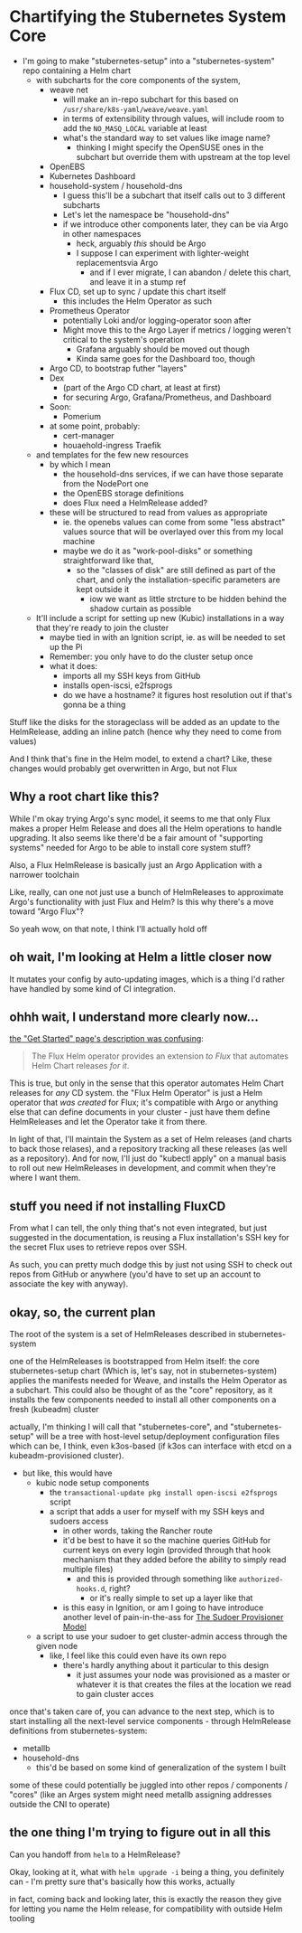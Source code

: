 # Chartifying the Stubernetes System Core

- I'm going to make "stubernetes-setup" into a "stubernetes-system" repo containing a Helm chart
  - with subcharts for the core components of the system,
    - weave net
      - will make an in-repo subchart for this based on `/usr/share/k8s-yaml/weave/weave.yaml`
      - in terms of extensibility through values, will include room to add the `NO_MASQ_LOCAL` variable at least
      - what's the standard way to set values like image name?
        - thinking I might specify the OpenSUSE ones in the subchart but override them with upstream at the top level
    - OpenEBS
    - Kubernetes Dashboard
    - household-system / household-dns
      - I guess this'll be a subchart that itself calls out to 3 different subcharts
      - Let's let the namespace be "household-dns"
      - if we introduce other components later, they can be via Argo in other namespaces
        - heck, arguably *this* should be Argo
        - I suppose I can experiment with lighter-weight replacementsvia Argo
          - and if I ever migrate, I can abandon / delete this chart, and leave it in a stump ref
    - Flux CD, set up to sync / update this chart itself
      - this includes the Helm Operator as such
    - Prometheus Operator
      - potentially Loki and/or logging-operator soon after
      - Might move this to the Argo Layer if metrics / logging weren't critical to the system's operation
        - Grafana arguably should be moved out though
        - Kinda same goes for the Dashboard too, though
    - Argo CD, to bootstrap futher "layers"
    - Dex
      - (part of the Argo CD chart, at least at first)
      - for securing Argo, Grafana/Prometheus, and Dashboard
    - Soon:
      - Pomerium
    - at some point, probably:
      - cert-manager
      - houaehold-ingress Traefik
  - and templates for the few new resources
    - by which I mean
      - the household-dns services, if we can have those separate from the NodePort one
      - the OpenEBS storage definitions
      - does Flux need a HelmRelease added?
    - these will be structured to read from values as appropriate
      - ie. the openebs values can come from some "less abstract" values source that will be overlayed over this from my local machine
      - maybe we do it as "work-pool-disks" or something straightforward like that,
        - so the "classes of disk" are still defined as part of the chart, and only the installation-specific parameters are kept outside it
          - iow we want as little strcture to be hidden behind the shadow curtain as possible
  - It'll include a script for setting up new (Kubic) installations in a way that they're ready to join the cluster
    - maybe tied in with an Ignition script, ie. as will be needed to set up the Pi
    - Remember: you only have to do the cluster setup once
    - what it does:
      - imports all my SSH keys from GitHub
      - installs open-iscsi, e2fsprogs
      - do we have a hostname? it figures host resolution out if that's gonna be a thing

Stuff like the disks for the storageclass will be added as an update to the HelmRelease, adding an inline patch (hence why they need to come from values)

And I think that's fine in the Helm model, to extend a chart? Like, these changes would probably get overwritten in Argo, but not Flux

## Why a root chart like this?

While I'm okay trying Argo's sync model, it seems to me that only Flux makes a proper Helm Release and does all the Helm operations to handle upgrading. It also seems like there'd be a fair amount of "supporting systems" needed for Argo to be able to install core system stuff?

Also, a Flux HelmRelease is basically just an Argo Application with a narrower toolchain

Like, really, can one not just use a bunch of HelmReleases to approximate Argo's functionality with just Flux and Helm? Is this why there's a move toward "Argo Flux"?

So yeah wow, on that note, I think I'll actually hold off

## oh wait, I'm looking at Helm a little closer now

It mutates your config by auto-updating images, which is a thing I'd rather have handled by some kind of CI integration.

## ohhh wait, I understand more clearly now...

[the "Get Started" page's description was confusing](https://github.com/fluxcd/helm-operator-get-started):

> The Flux Helm operator provides an extension *to Flux* that automates Helm Chart releases *for it*.

This is true, but only in the sense that this operator automates Helm Chart releases for *any* CD system. the "Flux Helm Operator" is just a Helm operator that *was created* for Flux; it's compatible with Argo or anything else that can define documents in your cluster - just have them define HelmReleases and let the Operator take it from there.

In light of that, I'll maintain the System as a set of Helm releases (and charts to back those relases), and a repository tracking all these releases (as well as a repository). And for now, I'll just do "kubectl apply" on a manual basis to roll out new HelmReleases in development, and commit when they're where I want them.

## stuff you need if not installing FluxCD

From what I can tell, the only thing that's not even integrated, but just suggested in the documentation, is reusing a Flux installation's SSH key for the secret Flux uses to retrieve repos over SSH.

As such, you can pretty much dodge this by just not using SSH to check out repos from GitHub or anywhere (you'd have to set up an account to associate the key with anyway).

## okay, so, the current plan

The root of the system is a set of HelmReleases described in stubernetes-system

one of the HelmReleases is bootstrapped from Helm itself: the core stubernetes-setup chart (Which is, let's say, not in stubernetes-system) applies the manifests needed for Weave, and installs the Helm Operator as a subchart. This could also be thought of as the "core" repository, as it installs the few components needed to install all other components on a fresh (kubeadm) cluster

actually, I'm thinking I will call that "stubernetes-core", and "stubernetes-setup" will be a tree with host-level setup/deployment configuration files which can be, I think, even k3os-based (if k3os can interface with etcd on a kubeadm-provisioned cluster).

- but like, this would have
  - kubic node setup components
    - the `transactional-update pkg install open-iscsi e2fsprogs` script
    - a script that adds a user for myself with my SSH keys and sudoers access
      - in other words, taking the Rancher route
      - it'd be best to have it so the machine queries GitHub for current keys on every login (provided through that hook mechanism that they added before the ability to simply read multiple files)
        - and this is provided through something like `authorized-hooks.d`, right?
          - or it's really simple to set up a layer like that
      - is this easy in Ignition, or am I going to have introduce another level of pain-in-the-ass for [The Sudoer Provisioner Model](a0697a94-ae7c-42c1-b55d-684dfc40b38e.md)
  - a script to use your sudoer to get cluster-admin access through the given node
    - like, I feel like this could even have its own repo
      - there's hardly anything about it particular to this design
        - it just assumes your node was provisioned as a master or whatever it is that creates the files at the location we read to gain cluster acces

once that's taken care of, you can advance to the next step, which is to start installing all the next-level service components - through HelmRelease definitions from stubernetes-system:

- metallb
- household-dns
  - this'd be based on some kind of generalization of the system I built

some of these could potentially be juggled into other repos / components / "cores" (like an Arges system might need metallb assigning addresses outside the CNI to operate)

## the one thing I'm trying to figure out in all this

Can you handoff from `helm` to a HelmRelease?

Okay, looking at it, what with `helm upgrade -i` being a thing, you definitely can - I'm pretty sure that's basically how this works, actually

in fact, coming back and looking later, this is exactly the reason they give for letting you name the Helm release, for compatibility with outside Helm tooling

